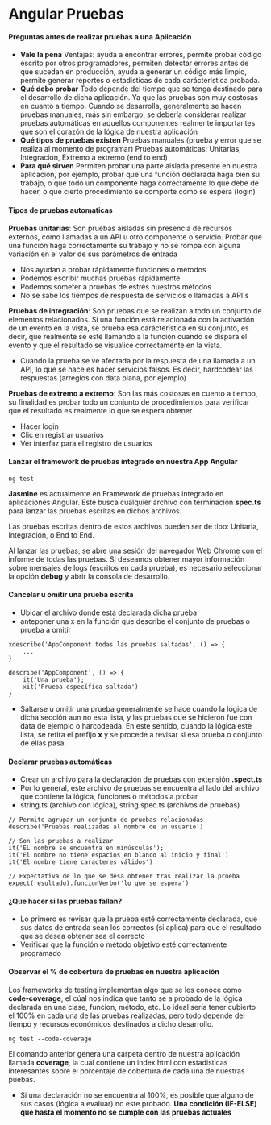 # Angular Pruebas

#### Preguntas antes de realizar pruebas a una Aplicación

- **Vale la pena**
Ventajas: ayuda a encontrar errores, permite probar código escrito por otros programadores, permiten detectar errores antes de que sucedan en producción, ayuda a generar un código más limpio, permite generar reportes o estadisticas de cada carácteristica probada.
- **Qué debo probar**
Todo depende del tiempo que se tenga destinado para el desarrollo de dicha aplicación. Ya que las pruebas son muy costosas en cuanto a tiempo.
Cuando se desarrolla, generalmente se hacen pruebas manuales, más sin embargo, se debería considerar realizar pruebas automáticas en aquellos componentes realmente importantes que son el corazón de la lógica de nuestra aplicación
- **Qué tipos de pruebas existen**
Pruebas manuales (prueba y error que se realiza al momento de programar)
Pruebas automáticas: Unitarias, Integración, Extremo a extremo (end to end) 
- **Para qué sirven**
Permiten probar una parte aislada presente en nuestra aplicación, por ejemplo, probar que una función declarada haga bien su trabajo, o que todo un componente haga correctamente lo que debe de hacer, o que cierto procedimiento se comporte como se espera (login)

#### Tipos de pruebas automaticas
**Pruebas unitarias**: Son pruebas aisladas sin presencia de recursos externos, como llamadas a un API u otro componente o servicio. Probar que una función haga correctamente su trabajo y no se rompa con alguna variación en el valor de sus parámetros de entrada
- Nos ayudan a probar rápidamente funciones o métodos
- Podemos escribir muchas pruebas rápidamente
- Podemos someter a pruebas de estrés nuestros métodos
- No se sabe los tiempos de respuesta de servicios o llamadas a API's

**Pruebas de integración**: Son pruebas que se realizan a todo un conjunto de elementos relacionados. Si una función está relacionada con la activación de un evento en la vista, se prueba esa carácteristica en su conjunto, es decir, que realmente se esté llamando a la función cuando se dispara el evento y que el resultado se visualice correctamente en la vista.
- Cuando la prueba se ve afectada por la respuesta de una llamada a un API, lo que se hace es hacer servicios falsos. Es decir, hardcodear las respuestas (arreglos con data plana, por ejemplo)

**Pruebas de extremo a extremo**: Son las más costosas en cuento a tiempo, su finalidad es probar todo un conjunto de procedimientos para verificar que el resultado es realmente lo que se espera obtener
- Hacer login
- Clic en registrar usuarios
- Ver interfaz para el registro de usuarios


#### Lanzar el framework de pruebas integrado en nuestra App Angular
```
ng test
```

**Jasmine** es actualmente en Framework de pruebas integrado en aplicaciones Angular. Este busca cualquier archivo con terminación **spec.ts** para lanzar las pruebas escritas en dichos archivos.

Las pruebas escritas dentro de estos archivos pueden ser de tipo: Unitaria, Integración, o End to End.

Al lanzar las pruebas, se abre una sesión del navegador Web Chrome con el informe de todas las pruebas. Si deseamos obtener mayor información sobre mensajes de logs (escritos en cada prueba), es necesario seleccionar la opción **debug** y abrir la consola de desarrollo.

#### Cancelar u omitir una prueba escrita
- Ubicar el archivo donde esta declarada dicha prueba
- anteponer una x en la función que describe el conjunto de pruebas o prueba a omitir
```
xdescribe('AppComponent todas las pruebas saltadas', () => {
    ...
}

describe('AppComponent', () => {
    it('Una prueba');
    xit('Prueba específica saltada')
}
```
- Saltarse u omitir una prueba generalmente se hace cuando la lógica de dicha sección aun no esta lista, y las pruebas que se hicieron fue con data de ejemplo o harcodeada. En este sentido, cuando la lógica este lista, se retira el prefijo **x** y se procede a revisar si esa prueba o conjunto de ellas pasa.

#### Declarar pruebas automáticas
- Crear un archivo para la declaración de pruebas con extensión **.spect.ts**
- Por lo general, este archivo de pruebas se encuentra al lado del archivo que contiene la lógica, funciones o métodos a probar
- string.ts (archivo con lógica), string.spec.ts (archivos de pruebas)
```
// Permite agrupar un conjunto de pruebas relacionadas
describe('Pruebas realizadas al nombre de un usuario')

// Son las pruebas a realizar
it('EL nombre se encuentra en minúsculas');
it('El nombre no tiene espacios en blanco al inicio y final')
it('El nombre tiene caracteres válidos')

// Expectativa de lo que se desa obtener tras realizar la prueba
expect(resultado).funcionVerbo('lo que se espera')
```

#### ¿Que hacer si las pruebas fallan?
- Lo primero es revisar que la prueba esté correctamente declarada, que sus datos de entrada sean los correctos (si aplica) para que el resultado que se desea obtener sea el correcto
- Verificar que la función o método objetivo esté correctamente programado

#### Observar el % de cobertura de pruebas en nuestra aplicación
Los frameworks de testing implementan algo que se les conoce como **code-coverage**, el cúal nos indica que tanto se a probado de la lógica declarada en una clase, funcion, método, etc.
Lo ideal sería tener cubierto el 100% en cada una de las pruebas realizadas, pero todo depende del tiempo y recursos económicos destinados a dicho desarrollo.

```
ng test --code-coverage
```

El comando anterior genera una carpeta dentro de nuestra aplicación llamada **coverage**, la cual contiene un index.html con estadisticas interesantes sobre el porcentaje de cobertura de cada una de nuestras puebas.
- Si una declaración no se encuentra al 100%, es posible que alguno de sus casos (lógica a evaluar) no este probado. **Una condición (IF-ELSE) que hasta el momento no se cumple con las pruebas actuales** 

